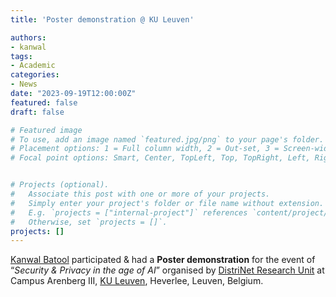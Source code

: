```yaml
---
title: 'Poster demonstration @ KU Leuven'

authors:
- kanwal
tags:
- Academic
categories:
- News
date: "2023-09-19T12:00:00Z"
featured: false
draft: false

# Featured image
# To use, add an image named `featured.jpg/png` to your page's folder.
# Placement options: 1 = Full column width, 2 = Out-set, 3 = Screen-width
# Focal point options: Smart, Center, TopLeft, Top, TopRight, Left, Right, BottomLeft, Bottom, BottomRight


# Projects (optional).
#   Associate this post with one or more of your projects.
#   Simply enter your project's folder or file name without extension.
#   E.g. `projects = ["internal-project"]` references `content/project/deep-learning/index.md`.
#   Otherwise, set `projects = []`.
projects: []
---
```


[Kanwal Batool](https://cci-research.nl/author/kanwal-batool/) participated & had a 
<b>Poster demonstration</b> for the event of
“<i>Security & Privacy in the age of AI</i>” organised by [DistriNet Research Unit](https://distrinet.cs.kuleuven.be/) at Campus Arenberg III, [KU Leuven](https://www.kuleuven.be/kuleuven), Heverlee, Leuven, Belgium.

